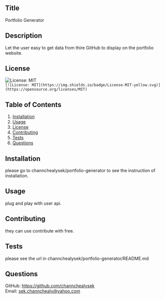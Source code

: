 
  ## Title
  Portfolio Generator

  ## Description 
  Let the user easy to get data from thire GitHub to display on the portfolio website.

  ## License 
  
   ![License: MIT](https://img.shields.io/badge/License-MIT-yellow.svg)  
   `[![License: MIT](https://img.shields.io/badge/License-MIT-yellow.svg)](https://opensource.org/licenses/MIT)`
  
  ## Table of Contents
  1. [Installation](#Installation)
  2. [Usage](#Usage)
  3. [License](#License)
  4. [Contributing](#Contributing)
  5. [Tests](#Tests)
  6. [Questions](#Questions)
  
  ## Installation
  please go to channchealysek/portfolio-generator to see the instruction of installation.

  ## Usage
  plug and play with user api.

  ## Contributing
  they can use contribute with free.

  ## Tests
  please see the url in channchealysek/portfolio-generator/README.md

  ## Questions
  GitHub: https://github.com/channchealysek  
  Email: sek.channchealy@yahoo.com
  
